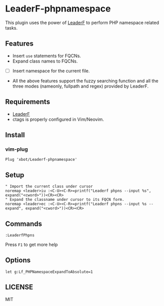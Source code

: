 # LeaderF-phpnamespace

This plugin uses the power of [LeaderF](https://github.com/Yggdroot/LeaderF) to perform PHP namespace related tasks.

## Features

- Insert `use` statements for FQCNs.
- Expand class names to FQCNs.
- [ ] Insert namespace for the current file.
- All the above features support the fuzzy searching function and all the three modes (nameonly, fullpath and regex) provided by LeaderF.

## Requirements

- [LeaderF](https://github.com/Yggdroot/LeaderF)
- ctags is properly configured in Vim/Neovim.

## Install

### vim-plug

```vim
Plug 'xbot/Leaderf-phpnamespace'
```

## Setup

```vim
" Import the current class under cursor
noremap <leader>iu :<C-U><C-R>=printf("Leaderf phpns --input %s", expand("<cword>"))<CR><CR>
" Expand the classname under cursor to its FQCN form.
noremap <leader>ec :<C-U><C-R>=printf("Leaderf phpns --input %s --expand", expand("<cword>"))<CR><CR>
```

## Commands

```vim
:LeaderfPhpns
```

Press `F1` to get more help

## Options

```vim
let g:Lf_PHPNamespaceExpandToAbsolute=1
```

## LICENSE

MIT
